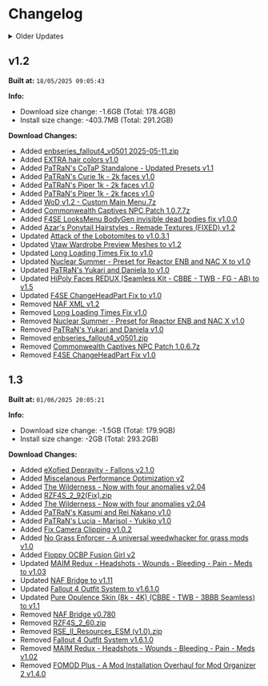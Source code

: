 # Changelog

<Details>
<summary>Older Updates</summary>
## V0.1
1. Initial release - 16th Sep 2022

## V0.1.1
1. Added ZeX ZBG so now you have LooksMenu sliders to create your own body shapes
2. Updated Kreatos World & patched it in
3. Fixed a couple of the face presets, will continue to fix these
4. New BodySlide files generated
5. Started to fix first person left arm issues with outfits. If you spot any invisible forearms with outfits, please let me know

## V0.1.2
1. Ivy has been removed, nobody wants drama
2. Updated Problems of Survivor to v1.4.4 - this should fix Bait
3. Added GAU-8 Minigun - Sound Replacer for minigun go brrrrrrrr

## V0.1.2.1
1. Added Ultrawide support (possibly, maybe) - my thanks to Swagmeister for this
2. Added TutorialsBeGone
3. Fixed a couple of load order issues
4. Fixed SSAO being set to on in the ini files
5. We should now have a working Bodygen setup
6. Included BethINI v3.6.1
7. Added a couple of new things originally intended for V0.1.3 update but I was too lazy to disable them :^)

## V0.1.2.2
1. Fixed Nuka Ride outfits
2. Fixed male outfits being built incorrectly in Bodyslide Studio
3. Replaced broken ESP explorer mod with *Perchik71 - In Game MOD Explorer*
4. Added Get Dirty update follower script
5. Added Get Dirty Texture Fix
6. Added Crafting Highlight Fix v1.8.8
7. Added Encounter Zone Recalculated 
8. Added Loot Detector v3800 
9. Added Loot Detector Expansion
10. Added Material Editor - handy for fixing broken mods :^)
11. Added Overqueen Armor
12. Added Katie's Wardrobe - Militia Outfit
13. Fixed a bunch of outfits regarding missing textures, incorrect material files and forearms seams

## V0.1.2.3
1. Fixed a bunch more outfits
2. Fixed a bunch of problems with Nuka Ride
3. Fixed a couple of load order mistakes
4. Removed Sexy Maid outfits and I couldn't port to Fusion Girl successfully - will be replaced
5. Added Idiot Savant to Idiot Slut v1.5
6. Added Perverted Perks - Idiot Slut Compatible v1.2
7. Added Vault Girl Mod v1.0.3
8. Added Skadi Female Half Super Mutant v1.4.9
9. Added French Maid outfit
10. Added TheKite's Handmaiden outfit

## V0.1.2.4
1. Moved all custom armour over to the Armorsmith workbench instead of the Chem Station
2. Added Crafting Mastery v3.5.1
3. Added Baka Framework v1.8.0
4. Added Baka ScrapHeap v1.3
5. Added Spell Perk Item Distributor v2.0
6. Added Faster Workshop v1.1
7. Added Tera Rogue
8. Added Absolutely Skimpy Attire
9. Added Ashara Under Armours
10. Added Kerrigan Bodysuit
11. Added LovFit Outfit Collection
12. Added Precursor Suit
13. Added MCM Booster
14. Updated AAF Family Planning Enhanced to Redux v4.025
15. Updated Nuka Ride to v5.0.4M
16. Removed Get Dirty and its related AAF mod
17. Fixed missing Ultrawide patches
18. Tweaked load order again
19. LODs updated

## V0.1.3
The last update should've been V0.1.3 really, considering it has the potential to bork as save. Whoops!

1. Fixed load order issues that caused problems in Nuka World

## V0.1.3.1
1. Fixed a critical issue with custom races
2. Added the rest of the FallUI HUD family
3. Added Thorn Jacket
4. Added The Naked Fatigues

## V0.1.3.2
1. Added OCDecorator
2. Added LiveDismemberment
3. Added Classic Melee Pack
4. Added American 120 SMG
5. Added OCDecorator
6. Added Diamond City Ambiance
7. Added Wasteland Ambiance
8. Added Jolly Item Sounds
9. Added LOST Audio Tweaks
10. Added Persistent Volume Sliders
11. Started work on a custom music merge
12. Tweaked merged music - there should be a larger variety of music

## V0.1.3.3
1. Added This is Trash - A Scrapping Alternative
2. Removed Scrap Everything
3. Attempted to fix currently included presets
4. Swapped female skin mod to Pride of Valhalla
5. Updated Nuka Ride to v5.0.5

## V0.1.3.4
1. Added Mosin Nagant Rifle
2. Added Hunting Shotgun
3. Added Remote Explosives
4. Added Caravan Shotgun
5. Added SVT-40
6. Added Workshop Plus
7. Added FIS - FallUI Item Sorter
8. Added FallUI- Icon Library
9. Added more stuff for profile #3
10. Updated UAAFP

## V0.1.4
New save needed!
1. Removed AWKCR and its patches as its no longer needed
2. Removed Boston Devious Helper
3. Removed Crafting Mastery
4. Patched AWKCR out of a bunch of mods that *didn't actually need it*
5. Added Canary Save File Monitor
6. Added Vault 81 - GOAT Sequence Patch
7. Added Slocum Joe Corporate HQ Reception Ceiling Fixed
8. Added Fens Parkview Apartment Wall Fixed
9. Added Far Harbor - Cliffs Edge Hotel Wall Rest Ring Lower Fixed
10. Added MTM - Nuka Town East Archway Fix
11. Added MTM - Garden Terrace Ceiling Fixed By Monorail
12. Added Flickering Roof Mesh Fix
13. Added Alex's Male First Person Camera Height Fix
14. Added Smooth First Person Sprint - Less Jerkiness and Stutter
15. Added Valentine Jaw Sync
16. Added Cryolator Cryo-Cell Fix
17. Added Glowing Glass Fix
18. Added River Fix
19. Added Nuka World Novatron Assaultron Torso Fix
20. Added Vault-Tec Lights Mesh Fix
21. Added Conduit Connection Fix
22. Added Deirdre Bugfix
23. Added Power Armor Ownership Fix (no more stealing)
24. Added NPC Drinking Fix
25. Added Legendary Radroach Fix
26. Added Underwater Glass Fix
27. Added NukaCola and Beverages Fix
28. Added NukaCola and Beverages Fix - Chemist Fix
29. Added Atom Cats Drag Race Start Fix
30. Added Car Physics Death Bug Fix
31. Updated ZaZOut
32. Ported Katies Wardrobe - Militia Duster to FG properly
33. Moved outfits to more consistent workbench separators
34. Regenned FIS sorter patches
35. Tweaked MCM settings.

## V0.1.4.1
1. Added Improved Map with Visible Roads
2. Added Keep Radiants in the Commonwealth
3. Added Who's The General - Minutemen Quest Cleanup
4. Added Boston Airport Backdoor Buttons
5. Added Hangman's Alley Interior Apartments
6. Added Believable Drumlin Diner
7. Added Immersive Covenant Compound
8. Added NPCs Travel + NPCs Travel Fixes
9. Added NPCs Travel MCM
10. Added FO4 Photo Mode
11. Added Ownership Fixes
12. Added The Master Plan
13. Added Box Houses
14. Added Stairs Ladders Ramps
15. Added Quieter Settlements
16. Added Thematic and Practical
17. Added Thematic and Practical - DLC
18. Added Snappy House Kit
19. Added Snappy DLC Kits
20. Added Hands Off
21. Added Solar Panels
22. Added Settlement Tidy Bot
23. Added Provisioner and Supply Line Management System
24. Added Better Spotlights
25. Added Wetness Shader Fix
26. Added Fallout 4 Hot Coffee
27. Added Ghastly - Ghoul Eyes Retexture
28. Added Weapons Integration Project
29. Added more profile #3 stuff
30. Added another outfit
31. Vault-Tec Armor returns
32. Added Barefoot Footstep Extended
33. Added Barefoot Footstep Extended - Original Sound Package
34. Added Simply Better Laser Sound FX - Powerful
35. Added See Through Scopes - MCM Settings Menu
36. Fixed the Handmaiden Overcoat being a little spikey
37. Fixed flickering on profiles #1 and #2 - my bad!
38. Regenned FIS sorter patches
39. ESL'd a bunch more plugins

## V0.1.4.2
1. Fixed load order issues causing issues with weapon workbenches

## V0.1.4.3
1. Removed TheKite's Handmaiden 
   1. This is because the FusionGirl ports out there are either for an old version of FG or are incomplete. I was unable to properly port myself.
2. Replaced Boston FPS Fix with Previsibines Repair Pack (PRP)
3. Updated Vault-Tec Armor REDUX to v.3
4. Tweaked both male and female bodygen some
5. Added Pip-Boy Flashlight
6. Added Wheel Menu
7. Added Wheel Menu - FallUIified
8. Removed some unnecessary mods/overwritten misc files, mostly profile #3 stuff

## V0.1.4.4
1. Hotfix for incorrect MCM settings
2. Added AAF Spectator Whistle Sound Replacer
3. Added Gloomy Glass
4. Added Fixed Alpha Maps
5. Moar profile #3 stuff
6. Updated Nuka Ride to v5.0.6

## V0.1.4.5
1. Added Courser X-92 Power Suit
2. Added Marine Armor Expanded
3. Added Eli's Armour Compendium
4. Added GITS Motoko Kusanagi outfit
5. Added Zipsuit
6. Added Spearhead Catsuit
7. Added Obi's Goth Girl Pack
8. Updated Nuka Ride to v5.0.7
9. Regenned FIS sorter patches

## V0.1.4.6
1. Fixed a couple of outfit recipe issues
2. Left a surprise in a crate near Vault 111 >_>
3. Changed Ivy texture
4. Added Black Widow Suit
5. Added No More Local Leader for Crafting Benches
6. Updated Commonwealth Captives

## V0.1.4.7
1. Fixed an issue in Hangman's Alley - it's now a viable home base again!
2. Fixed a bunch of armour clipping on ported outfits
3. Fixed a couple areas with broken precombine/previs stuff
4. Fixed some borked patches with errors in
5. Fixed ECO workbench patcher from borking a NSFW mod
6. Fixed a bunch of other little bits and pieces in FO4Edit
7. Removed Mokoto Kusanagi outfits as the Fusion Girl port was not good
8. Added Pampas Set
9. Added Sarah's Rage Armor
10. Added Children of Atom - Fanatics Outfits
11. Added Fortaleza Armor
12. Added TheKite's Scoopdigger
13. Added Dicky's Pinup Outfit
14. Added Vtaw Cammy
15. Added The Plasma Project
16. Added Better Companions
17. Added CROSS Break Action Laser
18. Added The Laserblade
19. Added Winchester P94
20. Added Laser Bolt FX
21. Added Gatling Rifle - Audio Overhaul
22. Added Laser Rifle Audio Overhaul
23. Added Laser Garand
24. Added AMAC-1500
25. Added DKS-501 Sniper Rifle - Standalone
26. Added Woody's Wasteland Stuff
27. Added Better Goodneighbor
28. Added Better Goodneighbor - Previsibines (PRP Compatible) patch
29. Added Raiders New Looks
30. Added Fix Automatron Headlight and ShockClaw effects
31. Added Immersive Vendors
32. Added Shell Rain
33. Added Visual Reload
34. Added a bunch of Visual Reload patches
35. Added Corpse Collision
36. Added Laser Weapons 1st Person Reposition
37. Added Bullet Count Reload System

## V0.1.4.8
This stuff was originally going to be part of the next big update but some glaring load order issues forced an earlier update.

1. Added EoW - Pre-War Books Retexture
2. Added HiPoly Faces Redux
3. Regenerated Precombine/Previs stuff for a few locations
4. Fixed some critical load order issues

## V0.1.5
1. Added Vault Girl Statues
2. Added Obi's BunnyGirl
3. Added Kirs Freckles
4. Added Eye Normal Map Fix
5. Added a bunch of face presets
6. Added Luxor's Greenery 2k
7. Added Luxor's Puddle Remover
8. Added Luxor's Beautiful Hubflower
9. Added Reak Water HD for ENB
10. Added Fusion City Rising
11. Added Hookers of the Commonwealth
12. Added Outcasts and Remnants
13. Added Project Valkyrie
14. Added Depravity - A Harmless Bit of Fun
15. Added Optimization and Tweaks for Thuggysmurf's Quest Mods
16. Added The Waste Landfill
17. Added Private Area Markers
18. Added Dynamic Store Mats
19. Added Dynamic Guard Mats
20. Added VRR Sort Containers
21. Added Settlement Menu Manager
22. Added Lots More Facial Hairs
23. Added Lots More Male Hairstyles
24. Added Immersive Wastelanders
25. Added Sharper Synths
26. Added Ataralyxius' Companion Face Morph Collection For Fallout 4
27. Added X6-88 Synthetic Facelift V2
29. Added GK Female NPC Replacer
30. Added Wasteland Heroines Replacer and Presets AIO
31. Added Fallout Ladies - Irma
32. Added Fallout Ladies - Curie
33. Added Fallout Ladies - Doctor Amari
34. Added Fallout Ladies - Magnolia
35. Added ANiceOakTree's Diverse Children
36. Added Obi's SciFi Bodysuit
37. Added Obi's Vampirella
38. Added Obi's Random Outfit
39. Added Obi's Catwoman (with a few personal fixes)
40. Added Barber and Surgery Camera Fix
41. Added DD Armorbench Unlocker
42. Added Commonwealth Cleanup
43. Added Custom NPCs by Swagmeister (thank you Swag)
44. Added Luxor's Green Mutfruits HD
45. Added NXGEN - Nice Bush
46. Added Non-Lethal Armory
47. Added custom patch for Non-Lethal Armory too :^)
48. Added Heather Casadin V2
49. Added Heather Casadin Fusion Girl Patch
50. Added Heather Casadin MSWL Patch
51. Added Europa companion 
52. Added Vermillion Frost
53. Added Mistress Passion and Exotic Coursers
54. Added Buttons companion
55. Added Rename Anything
56. Added Robot Armor Retexture 4K (Black)
57. Added Maya Custom Race Character Preset
58. Added WoD specific patches for Maya race also
59. Added Mass Fusion Wonder Power
60. Added Murdering Chainsaw
61. Removed Beantown Interior Project
62. Removed Beantown Interior Project - True Interiors Project
63. Removed Hangman's Alley Interior Apartments
64. Removed This Is Trash
65. Removed Far Harbor - Cliffs Edge Hotel Wall Rest Ring Lower Fixed
66. Removed Underwater Glass Fix
67. Removed Unique Piper
68. Removed Immersive Candles
69. Updated Ultimate AAF Patch
70. Updated Vault-Tec Armor REDUX to v.4
71. Updated Sex Attributes
72. Updated AAF Autonomy Enhanced to v2.75
73. Updated Wasteland Dairy Framework to v3.025a
74. Updated Random Overlay Framework to v2.15b
75. Updated Brave's Animations to v1.3
76. Updated Ultimate AAF Patch to v2.6.62-1
77. Updated Sex Harassment to v1.17
78. Updated ECO to v3.5.0
79. Updated Start Me Up Redux to v6.9
80. Updated F4z Ro D-oh to v1.1
81. Updated Leveled Item Framework to v1.3.1
82. Updated Workshop Framework to v2.3.1
83. Updated This Settlement Does Not Need Your Help to v3.2
84. Updated Workshop Plus to v1.0.12
85. Updated LOST Audio Tweaks to v3.2
86. Updated Better Goodneighbor - Precombined Visibility Patches to vPRP65-1.0
87. Updated Raiders New Looks to v1.1
88. Updated FallUI - HUD to v1.7
89. Updated FallUI - Inventory to v2.2.1
90. Updated Weapons Overhaul Redux to v2.47
91. Updated Legendary Mutation Messages Fix - Cut Content Restored to v1.1
92. Updated Ketaros World to v2.61
93. Updated M8r98a4f2's Complex Item Sorter to v1.11.4
93. Updated ENB binaries to v0.478
94. Updated REACTOR ENB to v1.3.7
95. Fixed True 3D Sound for Headphones installation
96. Fixed some more previsibines
97. Regenned M8r Complex Sorter patches

## V0.1.5.1
1. Swapped Fallout 4 HD Overhaul from the 4k version to the 2k version
2. Added Vivid Fallout AIO 
3. Added Perfect Landscape by Pfuscher
4. Added Sunlight Alignment Tweak - Better Dawn and Dusk
5. Added Terrain Undersides - 2 Million Sunblock
6. Added ENB Lights HDR Patch
7. Added Ultra Interior Lighting
8. Added ELFX and UIL Merged Patch
9. Added back Immersive Candles
10. Added NAC X MCM
11. Added Expressive Expressions - For Females
12. Added some community made presets
13. Added Boston Devious Helper
14. Added Boston Devious Helper - No AWKCR patch
15. Added More Ways of Washing
16. Added Better Companions MCM
17. Added Weapon Debris Crash Fix
18. Added Sprint Stuttering Fix (this replaces the older Sprint Stutter Fix mod)
19. Added Roads Redone 2k
20. Removed New Landscape Grass
21. Fixed load order for lighting mods to ENB requirements (whoopsie)
22. Fixed Vault-Tec 111 Swimsuits
23. Fixed a couple of issues with outfits
24. Tweaked base INI settings for performance gains
25. Tweaked the grass merge some more
26. Updated Nuka Ride to v5.1.5
27. Updated Nuka Ride xVASynth to v5.1

## V0.1.5.2
1. Tweaked load order of a couple things
2. Updated Nuka Ride to v5.1.6
3. Fixed a few bugs, mostly with outfits

## V0.1.6
1. Added Quick Change Armor Menu
2. Added Screen Archer Menu + UW patches
3. Added Looks Mirror
4. Added Much Better 3rd Person Animations Tactics - Male AIO
5. Added Squid Game Monokini + custom FG port
6. Added Azur Lane Atago - Stunning Speedster Outfit + custom FG port
7. Added some FallUI HUD presets
8. Added Remember Lockpick Angle
9. Added HD Lockpick Interface - 2k
10. Added Shadow Boost FO4 as an optional mod
11. Added Rusty Face Fix Redux 2022
12. Added Diary of a Madman
13. Added Workshop Framework Settlement Collection
14. Added MCM Categorizer - Sorter Folder Categories
15. Added Obi's Cowboy Hat
16. Added ECO's Armor Override stuff for moar op armors
17. Updated AAF SEU to v1.15
18. Updated Nuka Ride to v5.1.7
19. Fixed some issues I introduced to Nuka Ride - oopsy
20. Removed Just Business
21. Removed Real Handcuffs JB Patch
22. Removed American 180
23. Downscaled some face tattoo textures to 1k to prevent rust face issues

## V0.1.7
1. Added Navel Piercings Collection S1
2. Added Navel Piercings Collection S1 - FusionGirl Bodyslide Files
3. Added Accuracy International AX50 Anti-Materiel Rifle
4. Added Agency Arms Benelli M2 - Shotgun
5. Added Ak5C - A Nordic Relic
6. Added AKM Complex
7. Added AnotherOne PP-91 Kedr
8. Added AnotherOne TEC-9
9. Added Beretta M9-FS Pistol (92FS)
10. Added Beretta PX4 Storm
11. Added Bullpup Bozar
12. Added Combined Arms - Modern Weapon Pack
13. Added Combined Arms - Expansion Pack
14. Added Escape from Boston - Springfield Armory M14
15. Added FN-FAL
16. Added FN P90
17. Added FN SCAR-H - Battle rifle
18. Added Fostech Origin 12
19. Added GIAT FAMAS
20. Added Glock 19X - Pistol
21. Added Heckler and Koch - Mark 23 SOCOM
22. Added Heckler und Koch - G36 Complex
23. Added Heckler und Koch - MP5 Complex
24. Added Heckler und Koch - MP7
25. Added Heckler und Koch - UMP
26. Added HK USP - Pistol
27. Added HS Produkt VHS-2 Rifle
28. Added Skibadaa Weapon Pack REDUX
29. Added IMI Uzi - Smg
30. Added Izhmash SV-98 Sniper Rifle
31. Added Kriss Vector
38. Added LMT M203 - Grenade Launcher
39. Added McMillan CS5 - A Standalone Sniper Rifle
40. Added MW2022 - Expansive M4 2.0
41. Added MK18 CQBR
42. Added Mossberg 500 Pump-Action Shotgun
43. Added MP-412 - A Standalone Revolver
44. Added MTs-255 Revolver Shotgun
45. Added MWM4 - M4A1
46. Added PL-14 'Lebedev'
47. Added Projectile Rocket Launcher
48. Added QBZ-191 QBZ-192 QBU-191
49. Added RPG-7V2
50. Added RU556 - Assault rifle
51. Added Steyr AUG A3 - Modular Assault Rifle
52. Added Modern Weapon Replacers - All-In-One Pack
53. Added a couple of custom Less Lethal weapons
54. Added Fleshsmith
55. Removed Weapons Overhaul Redux
56. Removed a bunch of patchwork associated with Weapons Overhaul Redux
57. Removed Vivid Waters
58. Tweaked the Start Me Up loot lists to change up the starting gear - thank you Gallahorn :)
59. Edited a bunch of Papyrus scripts so now there should be 0 pop-up windows when making a new character! Any pop-up windows will now wait until you've entered the Commonwealth

On the last note:- if you have a location that you feel should be safe to sleep in but its not and you get interrupted, please let me know as I have made a custom edit to the mod responsible to allow for more generic location exclusions.

## V0.1.7.1
1. Updated UAP

## V0.1.7.2
1. Updated BodyTalk3 to the December 2022 release
2. Updated Human Resources to v11b
3. Updated MCM Settings Manager to v1.2
4. Updated Start Me Up Redux to v6.14
5. Updated Leveled Item Framework to v2.0
6. Updated Knockout Framework to v1.4.0
7. Updated PRP to v0.65.3
8. Updated Workshop Framework to v2.3.3
9. Updated Provisioner and Supply Line Management System to v2.5
10. Updated Inner City Ambience - An Urban Soundscape to v1.4
11. Updated Diamond City Ambience to v1.1
12. Updated LOST Audio Tweaks + patches to v4.1
13. Updated Better Companions to v1.35
14. Updated Better Companions - MCM Settings Menu to v1.35
15. Updated South of the Sea - Atoms Storm to v1.5
16. Updated NAC X - MCM Settings Menu with Hotkeys to v1.0.0-r2
17. Updated some of the NSFW funny mods :^)
18. Updated Wetness Shader Fix to v3.6.2
19. Updated Expressive Expressions - For Females to v1.1
20. Updated Vault-Tec Armor REDUX to v.5
21. Updated A Bit Prettier Raider Faces to v1.2
22. Updated Fallout Ladies - Curie to v3.0
23. Updated Fallout Ladies - Piper to v1.6
24. Updated More Feral Ghouls to v3.5
25. Updated FallUI - HUD to v1.7.1
26. Updated FallUI - Confirm Boxes to v2.2.3
27. Updated FallUI - Sleep and Wait to v1.4
28. Updated FallUI - Workbench to v1.4.1-r2
29. Updated 4estGimp - M8r98a4f2's Complex Item Sorter Enhancements to v2.7
30. Updated See Through Scopes to v2.5.3
31. Updated Thermal Vision Framework to v1.4
32. Added some FallUI HUD presets

## V0.1.7.2 to V0.1.7.8 
1. Various mod updates to keep the list installable

## V0.2
1. Removed MCG as most of its functionality is redundant and it was just adding script load
2. Removed Assimilation because of its general bugginess and likelihood to crap out your saves
3. Removed AAF MSWL
4. Tweaked INIs to hopefully increase performance and reduce crashes across the board (no promises, this is still FO4 after all)
5. Tweaked water visuals
6. Tweaked some mod settings to make some of the mods a little less intrusive
7. Tweaked some recipes to make them a little more obvious as to what they are for
8. Added a couple of custom ammo conversion recipes where multiple types of the same ammo appear from different mods
9. Fixed an issue with the music merge which prevented custom music from being played
10. Fixed the body morph reset bug
11. Fixed a bunch of outfits not being sorted into the correct crafting category
12. Added FO4 Particle Patch
13. Added Basic Skin Overrides
14. Added Weapons Level List Patches
15. Added Mutie Melee
16. Added Vtaw Wardrobe 6
17. Added Vtaw Wardrobe for Gunners
18. Added A Bit Prettier Gunners Faces
19. Added Private Military Company
20. Added Private Military Company BT3 + FG Bodyslides
21. Added NanoSuit v6
22. Added NanoSuit v6 BT3 + FG Bodyslides
23. Added Obi's Kinky Outfit Collection
24. Added Obi's Kinky Outfit Collection - FG Bodyslides
25. Added Factory Add On - Miners Refineries and Assemblers
26. Added Manufacturing Extended
27. Added Manufacturing Extended Expanded
28. Added Soylent Green - Add-on for Manufacturing Extended
29. Added some LooksMenu presets
30. Added Thaylars AIO Clothing & Armor
31. Added Real Time Cover Penetration Framework
32. Added Bullet Ricochet and Penetration
33. Added a bunch of mods that retexture small and misc items
34. Added Vault-Tec Mask
35. Added Transparent Latex Suit
36. Added Freedom Suit
37. Added Jinga's Bodysuit
38. Added Smoking Puppy's OCBPC Preset
39. Added Buildable Recon Bunker Theta
40. Added Colored Workshop Lights
41. Added Buildable Burning Campfires and Fireplaces
42. Added Nox Outfit
43. Added Mongrel Outfit
44. Added Extra Icons for FIS
45. Added Ketaros Framework
46. Added Ketaros Addon - Pin-Up Card Series
47. Added Ketaros Addon - Western Card Series
48. Added Ketaros Addon - Terror Card Series
49. Added Ketaros Addon - Board Games Collection Series
50. Added More Spawns (Scripted Version)
51. Added Tactical Combat Swimwear
52. Added HN66's SIRIUS 12 Assault Suit
53. Added Banshee Recon Armor
54. Added Just Some Rugs
55. Added Kharneth Slave Clothes
56. Added HN66s EasyGirl Outfits
    1.  Yes, I know these were technically already in, but only the meshes and textures that Nuka Ride needs were - the other stuff was not and now is :^)
57. Added Commonwealth Captive Outfit Injector
58. Updated FusionGirl to v0223
59. Updated ZeX ZBG to v0223
60. Updated LooksMenu to v1.6.20
    1.  This means you can toggle clothes on and off in LooksMenu now as well as actually use skin overrides. There was rumour that this version of LooksMenu broke some of the NSFW mods, especially for male characters/NPCs, but in all my testing, everything works 100% as intended.

The issue with the M249 Para is unfixable as the animations for it are made with a custom skeleton that is not compatible with the ZeX skeleton. See the Combined Arms mod page for more info.

## V0.2.0.1
1. Fixed non-working BodyGen
2. Fixed CTD caused by the M4 in a Weapons Workbench
3. Fixed issue with incorrect conditions on the StartMeUp menus
4. Fixed an issue that prevented the MoreSpawns configuration item from being given to you

## V0.3
1. Removed Fallout 4 HD Overhaul 2k
2. Removed D.E.C.A.Y
3. Removed More Ghouls
4. Removed MoreSpawns
5. Removed A Forest
6. Removed Grasslands
7. Added FlaconOil's Complete Retexture Project
8. Added Another Pine Forest - Trees Only
9. Added I've Got Wood - A Sanctuary Texture Overhaul
10. Added Langleys HD Texture Workshop
11. Added Rust Cars
12. Added Better Quarry Sites
13. Added Ultimate Window Overhaul Redone
14. Added Evil Institute HD 2k
15. Added The Natural Bundle
    1.  3 sets specifically - Cave Set, Masonry Set, Submarine Set
16. Added a bunch of misc small texture mods
17. Added True Grass
18. Added True Grass - Floating Grass Fixed
19. Added Grass Reworked - True Grass
20. Added Immersive Pick-Up Sounds
21. Added Azur Lane St. Louis
22. Added R2K's Gameplay Mods - 0004. Helmet Toggle
23. Added Beast Master - Creature Companion Overhaul
24. Added some more pose mods because we all like a screen archery :^)
25. Added Basement Living
26. Added Basement Living - Immersion Adjustment
27. Added Fenway Flat
28. Added Armor Rack Female Mannequin Fix
29. Added VTAW Utility Pack
30. Added Clothes Pack 4 by DonEb14n
31. New Main Menu :)
32. Added A trifle from Hiro - Refrigerators 2k
33. Added SOTS Atom's Storm - Immersive Animation Framework Patch
34. Added Wasteland Rags
35. Added High Resolution Texture Pack - 2k
36. Added Better Computer Terminals
37. Added Shack Floors Redone
38. Added NPC Footstep Overhaul
39. Added AAF Creature Resources
40. Added Voice Fix for FF Animations
41. Added Rain Maker Animations
42. Added Patch for Animations
43. Added Top Floor Loft
44. Added my own custom addon for Top Floor Loft
45. Added Swag's Taffy Tales Posters & Billboards - 4k
46. Updated SaveCabbage Animation Pack to v1.2.9
47. Updated Mutated Lust to v1.4
48. Updated Atomic Lust to v2.7
49. Updated Real Handcuffs to v0.4.16
50. Updated Alex Stripper Pole to v3.2 B
51. Updated DD Bench Unlock to v1.0.7
52. Updated AAF Patch for Maya
53. Updated Nuka Ride to v6.0.5
54. Updated Devious Devices Fusion Girl Bodyslides
55. Updated Start Me Up Redux to v7.0
56. Updated Rusty Face Fix to v2.0
57. Updated Fallout 4 High Heels System to v1.8.2
58. Updated Leveled Item Framework to v2.1.2
59. Updated Workshop Framework to v2.3.5
60. Updated Provisioner and Supply Line Management System to v2.6
61. Updated Diamond City Ambience to v1.12
62. Updated Who's The General - Minutemen Quest Cleanup to v1.05
63. Updated New Vault Girl Bobbleheads NSFW to v1.0
64. Updated New Vault-Girl Statues to v0.4
65. Updated Vault-Tec Armor Redux to v.6
66. Updated GITS Two-Tone Retexture to v2.0
67. Updated Obi's Kinky Outfit Collection to v1.1
68. Updated Vault-Tec Mask to v1.01
69. Updated Transparent Latex Suit to v1.1
71. Updated Loot Detector Expansion to v1.1
72. Updated 4estGimp - M8r's Complex Item Sorter Enhancements II to v2.7.2
73. Updated Weapon Level List Patches to v2.14
74. Updated Screen Archer Menu to v1.1.2
75. Removed the Local Leader perk requirement from the Private Area Markers
76. Removed MAID Bot
77. Removed Fleshsmith
78. Fixed a ton of performance related issues
79. Fixed Heather Casdins' gun not working
80. Fixed some load order issues
81. Fixed some BodyGen issues
82. Regenerated LODs

## V0.3.0.1
1. Added Maya Race Parallax Fix to solve the slight skin texture issue
2. Fixed the missing bodyslides for:
   1. TC Sportswear
   2. TheKite's DC ScoopDigger
   3. Tough Girl Attire
   4. GITS Motoko Kusanagi
   5. Courser X-92 Power Suit
3. Removed Kawaii Waifu outfit as I was not able to port to FusionGirl properly
4. Fixed a couple of errors in the outfit sorting
5. Fixed errors with the Hunting Shotgun
6. Updated Swagmeister's Taffy Tales - NSFW Posters- Billboards 4K to v1.1
7. Updated Nuka Ride to v6.1.0
8. Update Nuka Ride Fusion Girl Bodyslides to v1.02

## V0.3.0.2
1. Updated Nuka Ride xVASynth Voiceover to v6.1
2. Added a couple of WoD Community LooksMenu presets

## V0.3.0.3
1. Fixed the random body colour glitch - turns out it was caused by ENB's Complex Parallax ¯\_(ツ)_/¯
2. Removed the Maya Parallax Fix as it's now no longer needed
3. Removed the boring as vault start
4. Added Fog Filter for NAC X
5. Added Ambient Tunnels of Boston
6. Added Serene Skin
7. Added Cridow Skin
8. Added a new Skin Textures separator where you can choose what skin texture mod to use
9. Updated Nuka Ride to v6.1.1
10. Updated Nuka Ride FusionGirl Bodyslide Files to v1.03
11. Updated REACTOR ENB

## V0.3.1
1. Fixed an issue with Serene skin overwriting the dirty skin textures that a lot of human enemies use
2. Fixed an issue with a couple weapon object mods showing up in every modification menu
3. Fixed the Nox outfit not being built for female characters
   1. You'll need to rebuild this with the BT3 bodyslides if you play a male character
4. Fixed a previsibine conflict between PRP and Nuka Ride
5. Fixed missing physics config for Maya
6. Added 4estgimp - Weapon Death Drop Fix
7. Added TheKite's Vault-Tec Slave Suit
8. Added some more WoD Community character presets
9. Added some sound replacers for the AX50
10. Tweaked the AX-50 rifle so now it shouldn't appear as a featured item, falsely triggering Loot Detector's legendary tracker
11. Tweaked the ENB eye adaption settings - thanks Swag :)
12. Removed Rogue Sexbot
13. Removed Thermal Vision Framework
14. Removed Vanilla Fudge
15. Regenerated Complex Sorter patches
16. Swapped back to Nuka Ride 6 Bodyslide for Fusion Girl by N.Gamma v1.02 as v1.03 is not available any longer

### V0.3.1.1
1. Fixed a CTD caused by miniguns
2. Fixed an issue with The Deliverer weapon
3. Actually fixed Heather Casdin Fusion Girl port this time :^)
4. Added Roleplay Enhanced Dialogue
5. Added Vault-Tec Suit
   1. *...which has had a good amount of customisation applied to it to allow it to coexist with Vault-Tec Armor Redux*
6. Added Liga of my Companions
7. Added Liga of my Companions - MCM Settings Menu
8. Added HN66's TRS Outfits - FusionGirl Bodyslide Conversion
9. Added RobCo Patcher
10. Added Stoner Rifle-25 - Knights Armaments - Glock 17 MOS-Glock 18
11. Added Stoner Rifle-25 - Knights Armaments - Glock 17 MOS-Glock 18 Level List Patches
12. Added SUP F4SE
13. Added Universal Disassembler
14. Added AAF NativeSync
15. Added Swagmeisters Taffy Tales - Mary Preset
16. Updated Rusty Face Fix
17. Updated Sexual Harassment v1.18.0.
18. Updated Heather Casdin to v2.4
19. Updated Optimization and Tweaks for Thuggysmurf's Quest Mods (Fusion City - Outcasts and Remnants - Depravity) to v2.1.6
20. Updated Unofficial Fallout 4 Patch to v2.1.5
21. Updated Start Me Up Redux to v7.1.1
22. Updated ENB Helper for Fallout 4 to v1.0.2
23. Updated Rusty Face Fix Redux to v1.1
24. Updated Leveled Item Framework to v2.1.3
25. Updated Ownership Fixes to v1.3.2
26. Updated AAF SEU Voiced Extension to v0.61
27. Updated LOST Audio Tweaks to v4.1.2
28. Updated LOST Audio Tweaks Patches to v1.08
29. Updated South of the Sea - Atoms Storm to v1.8
30. Updated Ultimate Window Overhaul Redone to v4.1
31. Updated Extra Icons for FIS to v1.2
32. Updated Starfield Vibes - FallUI HUD Preset to v1.9
33. Updated Select Rapid Machinegun to v1.1
34. Updated Weapon Level List Patches to v2.15
35. Updated Ketaros Framework - ESL and Fixed to v2.1.4
36. Updated Problems of Survivor to v1.5.2
37. ESL'd a bunch of plugins
38. Generated Previsibine information for the entirety of WoD
    1.  *So many thanks to Kaeltis for spending the time figuring out how to and then generating all of this stuff <3*

## v0.3.1.2
1. Updated AAF Sex Em Up to v1.16
2. Updated Sex Harassment to v1.18.1
3. Updated VTAW Gunners to v3.0
4. Updated Commonwealth Captives to v1.00
5. Added VTAW Wardrobe 4
6. Added Added VTAW Wardrobe 4 - Fusion Girl Bodyslides
7. Added Added VTAW Wardrobe 7
8. Added Added VTAW Wardrobe 7 - Fusion Girl Bodyslides
9. Added VTAW Raiders
10. Added VTAW Settlers
11. Removed Whipped and Branded for now, until the LoversLab page returns to reality 

## v0.3.1.3
1. Removed Nuka Ride xVASynth Voiceover
2. Added Nuka Ride 6.1 Voices by Axary (xVASynth ) and Kalistara (11labs)
3. Added Critical Hits Outside of VATS
4. Added VAFS Redux
5. Fixed an issue with the VTAW Utility Pack that meant raiders were walking around half naked :^)

## v0.3.1.4
1. Fixed an issue with one of the Wastelander outfits
2. Fixed a lot of *under-the-hood* issues with various mods
3. Fixed an issue with the Nuka World ESM file
4. Added Game Configuration Menu
5. Added Nordic Europa Research Facility
6. Added Very Zen Trash Piles
7. Added Very Zen Decals
8. Added some more interesting loading screens
9. Packed some texture mods into archives
10. Removed the Custom Previsibine stuff for now as it was causing poor performance and CTDs for some people. A proper investigation is needed to understand why but for now, a couple of smaller and more basic patches have been generated.

## v0.3.1.5
1. Fixed the generally broken previs by removing the ELFX Previs Patch and adjusting load order of a couple of ESPs

## v0.4
1. Fixed a few previs conflicts in Sanctuary and Bunker Hill
2. Solved the Power Armor CTD issue
3. Updated a couple of texture mods

## v0.5
1. Removed Nuka Ride
   1. My intention for Nuka Ride was always to keep it in until I had played it through. I've since done this and now I've removed it to make way for other mods (*including a playthrough of Nuka World that I haven't ever done*)
2. Added a new MCM setup from Swagmeister
3. Added a new custom main menu
4. Added xrayys better ivy
5. Added Additional Colours for Vtaw WD8
6. Added Gender Ratios
7. Added Vault-Tec Swimsuit
8. Added NAC X Rain Splash Killer
9. Added The Fens Sheriff Department - Bleachers 2
10. Added Institute Technology Overhaul - Weapons
11. Added ITO No Munitions Patch
12. Added Rad-Ban Eyewear
13. Added Ketaros Treasures
14. Added Ketaros Treasures - Board Games Shelf
15. Added Ketaros Treasures - Postcard Rack
16. Added Lootable Ketaros Treasures
17. Added Ketaros Treasures Complex Sorter Rules
18. Added Player Curses During Lockpicking and Hacking
19. Added Smokeable Cigars - Cigarettes - Joints - With HardCore Auto Save
20. Added Smokeable Cigars - MCM Settings Menu
21. Tweaked Modern Weapons Replacer to allow Laser and Institute energy weapons to appear in the world again
22. Tweaked ENB water settings
23. Tweaked BodyGen some more
24. Updated ENB binaries
25. Updated Swagmeister's Taffy Tales - Gerda Preset
26. Updated Start Me Up Redux to v7.3
27. Updated Fallout 4 High Heels System to v1.8.3
28. Updated Leveled Item Framework (LIF) to v2.1.4
29. Updated RobCo Patcher to v3.2.1
30. Updated AAF Sex Em Up Voiced Extension to v0.72
31. Updated LAT Patches to vLATP1.09
32. Updated Heather Casdin to v2.5
33. Updated Better Companions - All In One to v1.36
34. Updated Ultimate Window Overhaul Redone to v4.1.2
35. Updated Vault-Tec Armor Redux to v.7.5
36. Updated Vault-Tec Mask to v1.12
37. Updated Extra Icons for FIS to v1.3
38. Updated Weapons Level List Patches to v2.16
39. Updated Ketaros Framework - ESL and Fixed to v2.2.1
40. Updated Screen Archer Menu to v1.4.1
41. Updated RED - Roleplayer's Expanded Dialogue to v2.7
42. Updated Serene Skin to v1.5
43. Updated SavageCabbage Animation Pack to v1.30
44. Updated Captive Tattoos to v3.3
45. Updated Patch for animations to v10.0

## v0.5.0.1
1. Updated AAF Violate to v1.6 Beta 5
2. Added AnotherOne Brutal Death

## v0.6
1. Added Commonwealth Captives - More Female NPCs
2. Added Smith and Wesson M-P 2.0
3. Added some more tattoo overlays
4. Added Texture Scan
5. Added A Bit Prettier Brotherhood of Steel Faces
6. Added No BloodWorm MoleRats Scorpions Teleport-BugFix
7. Added custom 8k world map textures - many thanks to Kaeltis for this 
8. Added CCCleaner
9. Added Fallout Priority
10. Added Camera Tweaks
11. Added a bunch of FusionGirl Bodyslide presets
12. Added PRP Branch v69 in place of v65
13. Added matching Branch v69 update of Commonwealth Cleanup and Restoration
14. Added updated some other previs patches for PRP branch v69
15. Added Swags V for Valkyrie preset
16. Tweaked the Modern Weapon Replacers choices
17. Tweaked the Pip-Boy Flashlight texture
18. Made Oni Face Parts disabled by default as it was interfering with presets. Enable if you need it.
19. Removed Shell Rain
20. Removed Visual Reload
21. Removed NPCs Travel
22. Removed the Ketaros Treasures mods
23. Removed Improved Map with Visible Roads
24. Removed Custom Camera
25. Fixed a few under the hood issues
26. Fixed the Power Armor CTD issue - major thanks go to Kaeltis and Swagmeister for their help with figuring this out
27. Fixed the SAM 21x9 UW patch not being up to date
28. Updated AAF Spectators to v1.4
29. Default ENB is now Quantum Horizons *but* you can choose Reactor from within MO2 if you prefer it

## v0.6.0.1
1. Fixed the missing ENB options
2. Fixed the camera settings
   1. You'll need to reapply the MCM settings for this
3. Tweaked the night brightness of the Quantum Horizons ENB
4. Added Swagmeisters V for Valkyrie Bodyslide preset

## v0.6.1
1. Packaged the following mods into BA2 archives to try help the stuttering in game
   1. Vtaw Wardrobe 6 Materials
   2. Vtaw Wardrobe 7 Materials
   3. Vtaw Wardrobe 8 Materials
   4. Vtaw Utility Pack
   5. Splashzones NSFW Texture Mashup AIO
   6. Danks Mags
   7. Nuka Cola Girl Bottles
   8. Nuka Cola Girl Bottle for Nuka-World 
2. Unpacked the following mods because WoD is hanging dangerously close to the BA2 limit
   1. AAF Themes for both profiles
   2. Basement Living
   3. Dynamic Guard Mats
   4. Dynamic Store Mats
   5. Fenway Flat
   6. Hands Off
   7. Legendary Radroach Fix
   8. PenPos
   9. Persistent Volume Sliders
   10. Canary Save File Monitor
   11. Atom Cats Drag Race Start Fix
   12. Jinga C Bodysuit
   13. Settlement Tidy Bot
3. Updated Better Goodneighbor - Precombined Visibility Patches to the v69-1.0 version
4. Updated BodyTalk 3 to the v3.8 Nexus release
5. Updated AAF Sex Harassment to v1.18.3
6. Updated ZeX-ZBG to v1.3
7. Removed Random Overlay Framework
8. Removed CBBE Pubic Hair Overlays
9. Removed Truby Widescreen stuff
10. Added Ultra Wide Interface (21x9)

## v0.6.2
1. Added Rebalance of Damage Modifiers
2. Added Pip-Pad Sleeve Fixes
3. Added F4SE Outfit Redress Fix
4. Added Swagmeister's Sweet Betty Sue
5. Added T-47R Power Armor
6. Added Tobe Face Texture Pack
7. Added Jinga's Closet 1
8. Added Jinga's Closet 1 FusionGirl conversion
9. Replaced the Banshee Recon Armor with Helios Outfit
   1.  Might have also put something in the place the Banshee Recon Armor used to spawn ¬.¬
10. Added Cridowskin V3
11. Added Cridowskin FG Patch
12. Added Vanilla Cubemap Fix
13. Added Survival Tent - Balanced Survival Saving
14. Packed the other skin mods into BA2s
15. Updated ZeX - ZaZ Extended Skeleton to v6.0
16. Updated Bullet Penetration and Ricochet
17. Removed RootBuilder and migrated the ENB stuff back to the Stock Game folder
18. Removed DX Banshee Recon Armor as the FG port is broken
19. Removed AAF Family Planning Enhanced
20. Removed Wasteland Dairy Framework
21. Removed Wasteland Illumination
22. Removed Illuminated Billboards
23. Removed Smokeable Cigars
24. Removed Smokeable Cigars - MCM Settings Menu
25. Updated Perchik71 - In-Game Mod Explorer
26. Updated Screen Archer Menu
27. Tweaked the ENB some

## v0.6.2.1
1. Swapped Buffout NG back to regular Buffout
2. Tweaked the ENB some more
3. Changed skin texture selection so only Pride of Valhalla is enabled by default
4. Reconstructed and repackaged the Cridowskin archive
5. Added Enhanced Blood - Better Performance

## v0.6.2.2 - Hotfix
1. Added Interior NavCut Fix
2. Updated Buffout 4 to v1.28.3
3. Re-added Buffout 4 NG

Buffout 4 NG is currently enabled by default due to some issues with the regular version of Buffout 4 and stability, especially in combat situations.

## v0.6.2.3
1. Updated Commonwealth Captives NPC Patch

## v0.6.2.4
1. Added Precious Metal Bars - Contraptions Collision Fix
2. Added Institute Suit
3. Created crafting recipes for Rad-Ban Sunglasses and the GITS Motoko Kusanagi outfits
4. Restored FO4HHS config files for the Vtaw outfit mods
5. Updated Buffout 4 to v1.28.6
6. Updated Baka Framework to v1.9.0
7. Removed Buffout 4 NG
8. Removed Baka ScrapHeap in favour of Buffout's memory manager
8. Removed Faster Workshop in favour of Buffout's patch

## v0.6.2.5
1. Updated Institute Suit
2. Updated Interior NavCut Fix
3. Updated AAF to v171-0 beta
4. Fixed some rogue plugins
5. Updated WoD Community LooksMenu presets
6. Disabled AAF NativeSync for now until it gets an update to match the latest AAF version

## v0.6.3
1. Removed Lewd Talks
2. Added To Your Face FO4
3. Added NAC X Fogline Fix - White Landscape Fix
4. Added Disable Exit Save
5. Added Long Loading Times Fix
6. (Hopefully) fixed most of the random CTDs that mostly appear in Boston
7. Fixed a couple weapons
8. Updated AAF SEU to v1.18
9. Updated Interior NavCut Fix to v1.0.3
10. Changed up the music mods
11. New main menu

## v0.6.3.1
1. Added some new combat music
2. Tweaked the music some more
3. Tweaked the ENB brighness for night and interiors
4. Tweaked AAF Sex Attributes to hopefully reduce incorrect application of trauma
5. Fixed a few weird NSFW mods < - > IAF interactions
6. Added Baka MaxPapyrusOps
7. Added Baka Power Armor Storage
8. Added Chestnut Lodge
9. Added Subway Safehouse
10. Added Armor Penetration Bug Fix
11. Added Ballistic Weave Unlocked
12. Added Skip Kellogg's Memories
13. Added Commonwealth Warfare - Realistic Gun Sounds and Bullet Cracks
14. Updated Workshop Framework to v2.3.9

## v0.7
1. Added Lush Ambiance - Far Harbor
2. Added Anto Hair Pack
3. Added Obi's Sportswear
4. Added Re-texture - Corroded airplanes - Seen some oxidation
5. Added The Kelly Manor Horror - Quest
6. Added Kelly Manor - Delayed Start
7. Generated a new LOD setup for overall better LODs
8. Fixed some weird first person interaction with some accessories/clothing pieces
9. Fixed a CTD issue in Nuka World caused by Another Pine Forest
10. Made a start into fixing the invisible dead body issue with BodyGen - please report any invisible bodies you see along with their Form ID
11. Removed Expressive Expressions
12. Removed Problems of Survivor
13. Removed Problems of Survivor Voiced
14. Removed Snapdragon Animations (no longer available)
15. Removed AAF NativeSync (no longer available)
16. Removed The Will of Atom (no longer available)

## v0.7.1
1. Updated AAF Violate to v1.60 Beta 6
2. Set Uneducated Shooter to be disabled by default

## v0.7.2
1. Updated AAF SEU to v1.19
2. Added Disk Cache Enabler

## v0.7.3
1. ESL flagged a bunch of stuff
2. Added Community Fixes Merged
3. Added Blocking Overhaul
4. Added Sighted Weapon Accuracy Fix
5. Added Bastion - A Power Armor Overhaul
6. Added Slick Fingers
7. Added Let Me Use That
8. Added TheKite's Vault Tec Slave Suit
9.  Added TheKite's Handmaiden
10. Added Clothes Pack 6
11. Added Simple Offence Suppression
12. Removed missing main menu mod
13. Updated Disable Exit Save to v1.3
   1. Also tweaked Disable Exit Save to stop it from disabling Autosaves
14. Added some spicy new content - you'll know it when you see it :^)

## v0.7.3.1
1. Fixed a main menu CTD issue

## v0.7.4
1. Removed the Oct 23 Spoopy Profile
2. Added Deadeye
3. Added Loot Detector Less Flashy
4. Tweaked Rusty Face Fix settings to reduce crashes

## v0.8
1. Tried to fix the invisible Vault 111 corpse
2. Fixed the missing hands with the Farmhand Outfit
3. Changed the SR25 rifle to use vanilla .308 rounds instead of the custom 7.62 NATO rounds
4. Tweaked MaxPapyrusOps up somewhat
5. Set Fallout Priority to disabled by default - enable if you think you need it
6. Tweaked Super Mutant weapon level lists to give more variety
7. Tweaked weapon sway with in Uneducated Shooter
8. Added xEdit 4.1.5 release
9. Added Equipment and Crafting Overhaul (ECO) Redux
10. Added Legendary Effect Overhaul (LEO)
11. Added Baka ScrapHeap back again
12. Added Weapons of Fate Redux
   1. Also updated Weapons of Fate resource files (the BA2's) & hid the ESP
13. Added Jinga's Closet 2
14. Added back Children of Ug-Qualtoth
15. Added back The Secret of Huntress Manor
16. Added needed PRP patches for the new content mods
17. Added Vioxsis Strap-Ons - ZeX Bones Fixed
18. Added some FusionGirl presets
19. Added ECO - Bullet in the Chamber
20. Added Fallout 4 Outfit System
21. Added Caves of the Commonwealth
22. Added Toys and Tentacles
    1.  And made a FusionGirl patch for it
23. Added SC Staged Ungendered Gangbang Fix by EgoBallistic
    1.  Also added the new Strap-On for FG from this mod
24. Added Super Mutants Can Use Combined Arms
25. Added Super Mutants Can Use Combined Arms Expansion Pack
    1.  Super mutant anims may look a little goofy with these 2 mods but no custom animations exist out there so this is the best we're going to get
26. Added another FallUI HUD Preset
27. Added SAM Enhanced Animations
28. Added SAMFormer
29. Removed Weapon Integration Project
30. Removed the original ECO
31. Removed Mutie Melee
32. Updated M8r's Complex Item Sorter to v1.12
33. Updated Clothes Pack 6 - Fusion Girl
34. Updated Bodyslide and Outfit Studio
35. Updated Baka Wait Anywhere
36. Updated Leveled Item Fixes
37. Updated Baka Framework
38. Updated RobCo Patcher
39. Updated SUP F4SE
40. Updated Fix Automatron Headlight and ShockClaw effects
41. Updated Deadeye
42. Updated Workshop Framework
43. Updated Provisioner and Supply Line Management System
44. Updated Universal Disassembler
45. Updated Lush Ambience - A Green Soundscape
46. Updated Better Companions - MCM Settings Menu
47. Updated South of the Sea - Atoms Storm
48. Updated Nordic Europa Research Facility
49. Updated HiPoly Faces REDUX
50. Updated A Bit Prettier Raider Faces
51. Updated Extra Icons for FIS
52. Updated Weapon Level List Patches
53. Updated Erotic Art
54. Updated Ketaros Framework
55. Updated Ketaros Framework - ESL and Fixed
56. Updated Ketaros Add-On - Board Games Collection
57. Updated Community Fixes Merged
58. Updated AAF Sexual Harassment
60. Updated Danks Magazines Replacer
61. Updated More Ways of Washing
62. Updated Patch for animations
63. Updated ENB Binaries to v496

## v0.8.1
1. Downgraded Sex Harassment back to v1.18.3 as newer versions appear to be fairly buggy

## v0.8.2
1. Disabled Baka ScrapHeap stuff in preference of Buffout
2. Fixed missing KiLoader Satellite file (you should be able to use Reactor now)
3. Fixed missing Complex Sorter patches for profile #1
4. Updated AAF Autonomy Enhanced to v2.8
5. Updated AAF Sex Harassment to v1.19.4
6. Added Easier Crouched Steadying

## v0.8.2.1
1. Tweaked both ENB's Distance Fade fog settings so now they look much better
2. Removed Invisible Dead Body Fixer as it was breaking the start of the game

## v0.9 Previews

## Preview Build 1
1. Resolved a potential script conflict between Start Me Up and Intro Tweaks by merging script changes
2. Resolved an issue with Hardship calling incorrect furniture data from SavageCabbage animations (solving the `Couch_Federalist` issue)
3. Resolved misc AAF errors
4. Removed the Pip-Pad as it is a potentially large source of issues (and I'm also really hoping it was involved with the `PipBoyMapData` Equip crashes)
5. Replaced the Pip-Pad with Auto-Unequip Pipboy 2.0 + Baka Fullscreen Pip-Boy
6. Removed Knockout Framework + any mods that depended on it, including:
   1. Non-Lethal Armory
   2. Wasteland of Depravity Custom Armory
   
## Preview Build 2
1. Fixed the Pip-Boy hiding implementation so that it is compatible with the Pip-Boy Flashlight mod. This means a couple mods were removed:
   1. Auto Unequip Pipboy 2.0
   2. Pip-Boy W.S
2. Fixed the Vtaw Enemy/NPC mods not applying the correct SKAR keywords
3. Fixed an incorrect setting in Rusty Face Fix
4. Updated the PRP Updates file
5. Cleaned up the LooksMenu Overlays menu a bit, so it's actually useable now

## Preview Build 3
1. Cleaned up LooksMenu Skin override options
2. Removed a couple of annoying message boxes from mods
3. Random Overlay Framework has been removed again as it was causing Papyrus VM stack dumps which means it was causing the script engine to regularly freeze for long periods (= bad for long term save health)
4. Fixed the Pip-Boy Flashlight for real this time
5. Removed Liga of my Companions
6. Disabled Adaption on REACTOR ENB as it should have been anyway
7. Moved Skimpy Armor Keyword Resource and the WoD INI's to a new `NSFW Optional` separator as the increase in loading times it causes is too much for me to be happy with
8. Changed the Tone Mapping and Color Space settings for REACTOR ENB
9. Fixed the fact that Quantum Horizons ENB was missing
10. Swapped back to the Papyrus version of Rusty Face Fix - hopefully, this will reduce the number of Rusty Face Fix related crashes/instability

## Preview Build 4
1. Solved a conflict between Hands Off and Looks Mirror
2. Fixed the West Tek NVG's being far too bright
3. Updated ENB binaries
4. Updated Vioxsis ZeX Bones & Engine XML Patch
5. Removed HOTC AAF Scenes as the mod doesn't function with the version of HOTC used in WoD and replaced it with a script edit that does work
6. Added a couple fixes for mods that have been in WoD for a while

## Preview Build 5
1. Added 4estgimp's fix for Immersive Pickup Sounds
2. Added Vtaw Wardrobe 9 + 2k Materials files
3. Added Subway Runner Revised
4. Added CROSS Crit Gore-verhaul
5. Fixed missing SKAR INI's for vanilla outfits
6. Removed the Select Rapid MG
7. Removed Gatling Rifle - Audio Overhaul Mod because of CTD reports
8. Updated Mod Organizer to v2.5
9. Updated RootBuilder
10. Updated CRX to 2.1beta

## Preview Build 6
1. Updated Commonwealth Captives to v1.11
2. Removed some un-needed ESPs
3. Removed Immersive Wastelanders and found some replacers for:
   1. Preston Garvey
   2. Paladin Danse
   3. Sturges
   4. Deacon
   5. MacCready
   6. Elder Maxson
   7. Old Longfellow
4. Fixed the missing default skin texture for profile #1

## Preview Build 7
1. Removed Devious Devices
2. Removed Devious Devices Blindfold Effect Remover
3. Removed DD LegAnimOverride
4. Removed Devious Devices Face Morphs
5. Removed Devious Devices 2.0 Slave Heels Pack
6. Removed Devious Devices Fusion Girl BodySlide Conversion (HHS)
7. Removed Boston Devious Helper
8. Removed DD Armorbench Unlocker
9. Removed Rogg DD Items Manager
10. Updated AAF Violate
11. Added Kziitd Fetish Toolset 1.0 Beta 1
12. Added Moon Rotation Fix
13. Added X-SENSUOUS female skin option
14. Changed the implementation of the Pip Boy hiding. It can now be hidden and unhidden on demand.

## Preview Build 7.1
1. Reverted the implementation of the Pip Boy hiding - toggleable version stops the flashlight from working.
2. Updated Kziit Fetish Toolset to Beta 2

## Preview Build 7.2
1. Added Attack of the Lobotomites
2. Added Unlimited Companion Framework
3. Updated FO4LODGen Resources to v1.2
   1. Which is also now on Nexus, thankfully
4. Updated Kziitd Fetish Toolset 1.0 to Beta 2.1

## Preview Build 7.3
1. Experimenting with alternative Antialiasing as the game's default TAA is a touch bad. People with an RTX GPU, see the new section of the readme for a how-to enable.
2. Updated SAM Enhanced Animations to v1.4.0
3. Added RohZima Fallout 4 Sex Animations for AAF v1.85
   1. This is a new requirement for SAM Enhanced Animations v1.4.0

## GM Preview Build
1. Fixed the ENB shortcut keys
2. Fixed Reactor ENB water reflection settings
3. Updated Start Me Up to v7.4
4. Updated Rusty Face Fix to v2.0.2
   1. This update claims to have fixed the bug where the game could crash with the `refresh_equipment` parameter set to `1` when an actor entered or exited power armor and may have also fixed other CTD issues. Therefore, this version of Rusty Face Fix is now default again unless other issues are reported with it.
5. Updated RobCo Patcher to v4.0.1
6. Updated SUP F4SE Plugin to v11.70
7. Updated Let Me Use That to v1.4.4
8. Updated Uneducated Shooter to v1.11
   1. Uneducated Shooter now has an MCM menu and has a few bug fixes added in.
9. Updated Workshop Framework to v2.3.19a
10. Updated Workshop Plus to v1.0.15a
11. Updated Universal Disassembler to v1.4.2
12. Updated Radium - A Music Mod t0 v2.7.1
13. Updated LOST Audio Tweaks to v5.1beta
14. Updated LOST Audio Tweaks Patches to vOPT5.1beta
15. Updated Who's The General to v1.06
16. Updated Depravity - eXoPatch to v1.0.2
17. Updated Skip Kellogg's Memories to v1.2
18. Updated Subway Runner Revised to v016
19. Updated Attack of the Lobotomites to v1.0.4
20. Updated Tattoos Collection by Dreivor to vTCD22
21. Updated Smoking Puppy's Physics Preset - OCBPC CBP to v1.4
22. Updated Ultimate Window Overhaul Redone to v1.4.5
23. Updated Fallout 4 Particle Patch to v1.2
24. Updated Ponytail Hairstyles by Azar to v3.0
25. Updated Vtaw Wardrobe 9 - Fusion Girl to v1.06 + rebuilt outfits
26. Updated Vault-Tec Suit - Fusion Girl to v1.44 + rebuilt outfits
27. Updated Vault-Tec Mask to v1.2
28. Updated Loot Detector Expansion to v1.1.1
29. Updated Fallout 4 Outfit System to v2.9.1.0
30. Updated Ultra Wide Interface (21x9) to v2.1
31. Updated FIS - Modern Age Icons Addon to v1.2.1HF
32. Updated Extra Icons for FIS to v1.6
33. Updated Discord Rich Presence to v5
34. Updated Commonwealth Captives to v1.12
35. Added a basic MCM setup for male player characters - this is meant to be applied *after* applying one of the other MCM settings.
36. VAFS hotkey has moved to `C` on your keyboard to avoid a conflict with Uneducated Shooter, which now has an MCM and which means I can't double bind it like before.

## GM 2 Preview Build
1. Removed Raider Pet
2. Updated Commonwealth Captives Outfit Injector to v1.16
3. Updated RealHandcuffs to v0.4.17
4. Updated AAF Autonomy Enhanced to v3.000b
5. Updated X-SENSUOUS Body and Faces Texture to vXXX.P
6. Added X-SENSUOUS Male Addon
7. Added RZ Boudoir Collection as CCOI also supports it now
8. Added a Vtaw 7 Raider patch to distribute Vtaw Wardrobe 7 to raiders

## GM 3 Preview Build
1. Unbound VATS using `CustomControlMap.txt`
   1. Hopefully this solves VAFs not working on new games. You'll still need to apply the MCM settings though.
2. Crafted a couple of custom outfits to replace some bad ones in the skimpy replacer
3. Crafted a unique mashup (that's not truly unique, bite me) and hidden it somewhere super secret
4. Updated Corpse Fix BodyGen settings for StartMeUp as the form ID's of the NPC's had changed in a mod update, meaning the bodies would possibly spawn in mostly invisible again
5. Updated Kziitd Fetish Toolset to beta 2.2

## GM 3.1 Preview Build
1. Removed TCD Overlay Tattoo's as it causes rust face issues for some reason
2. Compiled with the v1.10.980 game files (the first of the "next-gen" updates) - YOU NEED TO MAKE SURE YOUR GAME IS UP TO DATE IN STEAM, WABBAJACK WILL DOWNGRADE FOR YOU!

## Release Build
1. Removed Cridow Skin
2. Removed Maya + related patches
3. Removed Oni Face Parts
4. Added Asian Face Enhanced + HiPoly Faces Redux patch
5. Added The K Makeup
6. Added ZGC Hair Pack
7. Added a couple of LooksMenu presets
8. Added Backported Archive2 Support System
9. Added Drop Quest Items and Keys
10. Added Vtaw Wardrobe Preview Meshes
11. Updated some of the WoD community presets
12. Updated A Bit Prettier Raiders Faces to v1.4
13. Updated A Bit Prettier Brotherhood of Steel Faces to v1.1
14. Updated Bullet Penetration and Ricochet to v1.12.1
14. Updated Beretta M9-FS Pistol to v1.0.3
15. Updated MK18 CQBR to v1.0.5
16. Updated Weapons Level List Patches to v2.20.1
17. Updated Ketaros Framework - ESL and Fixed to v2.8.6
18. Updated Roleplayer's Expanded Dialogue to v2.8.1
19. Updated Community Fixes Merged to v2.6.0
20. Replaced the Bobbleheads with better versions

## v0.9.0.1
1. Updated Kziitd Fetish Toolset to Beta 2.3
2. Updated ENB Binaries to v0501
3. Switched DLAA off by default

## v0.9.0.2 
1. Hotfix for missing ENB files

## v0.9.0.3
1. Fixed missing Vault Girl Statue textures
2. Removed ENB Extender for FO4
3. Removed KiLoader for FO4 + the KiLoader Satellite file
4. Compiled Chibako's Choice skin texture setup which is a blend of Cridowskin and Kziitd's Fusion Girl skin
5. Added some new power armors;
   1. Enclave Power Armor
   2. Enclave X-02 Power Armor
   3. Hellfire X-03 Power Armor
   4. T-65 Power Armor
   5. Hellcat Power Armor
   6. T-51c Power Armor
   7. Excavator Power Armor
6. Added Friendly Fire
7. Added A Bit Prettier Nuka World Raider Faces
8. Added Hot Collectible Magazines and Post Cards to profile #2
9. Compiled against FO4 v1.10.984.0

## v0.9.0.4
1. Hotfix for the Chibako's Choice skin texture

## v0.9.0.5
1. Actually fixed Chibako's Choice skin texture this time
   1. If it's still borked for you, delete the mod in the mods folder and then rerun Wabbajack
2. Swapped Vault Tec Armor Redux for its new VTAC Armor Redux version

## v0.9.1
1. Added Servitron and the matching FG Bodyslides
2. Added Sprint Jump AP Fix
3. Added Titkit - FO4 Edition
4. Added Pins And Needles - Body Piercings
5. Added Overseer's Daughter Fusion Girl Preset
6. Added Overseer's Daughter OCBPC Preset as a new physics option
7. Added Unleveled World - F4SE as an option in a new separator
   1. This mod is like Be Afraid except it is likely safe to enable/disable mid-save and has a few more configuration options. This is likely to replace Be Afraid in the future.
8. Updated Pin-Up Card Series to v2.3
9.  Updated Western Card Series to v2.23
10. Updated Ketaros Framework to v2.3
11. Updated SAM Enhanced Animations to v1.4.1
12. Made a custom fix for Ketaros Treasures build category not having an icon

## v0.9.1.1
1. Hotfix for messed up Servitron files

## v0.9.1.2
1. Small update to allow the modlist to be installable again - SAM Enhanced Animations was reuploaded with the same version number.

## v0.9.2
1. Implemented custom install solution for Servitron so you no longer need to manually run the holotape
2. Implemented a script based band-aid fix for the equip crash - the true root cause is still not yet known
3. Made it so the game is always active, even when tabbed out
4. Cleaned up the Universal Workbench submenus
5. Cleaned up the Mod Config menu some
6. Patched up a bunch of stuff
7. Bypassed the need for the Bright Ideas magazine - I forgot we had Colored Workshop Lights because of this :^)
8. Fixed missing first person meshes for Obi's Goth GF outfit
9. Fixed X-SENSUOUS - Male Addon not applying properly
10. Fixed Titkit not applying properly
11. Improved water colour significantly
11. Updated xEdit to 4.1.5f
12. Updated Synthesis to v0.28
13. Removed Be Afraid
14. Removed Unlimited Companion Framework
15. Removed CROSS Break Action Laser
16. Added a lens fix for the X12 pistol red dot sights
17. Added ToggleEquip
18. Added Magic Effect and Spell Engine Fixes
19. Added Empty Vendor List Bug Fix
20. Added Show All Armors and Outfits
21. Added Combat Shutdown Grenade Fixes
22. Added Companion Jump Fall Pose Fix 
23. Added Garden of Eden Papyrus Script Extender
24. Added some more LooksMenu presets made by the WoD community
25. Added Winchester Model 1873 - Lever Action Rifle
26. Added 4estGimp - Winchester Model 1873 Five Pack
27. Added Rem92 Lever Action Shotgun
28. Added Right-handed Far Harbor Lever Action Replacer
29. Added 4estGimp - Rem92 Lever Action Shotgun Update
30. Added Surplus Rifle - M16A2 - Another Another Millenia
31. Added World Wide Mercenary Gear Pack
32. Added Modern Military Pack
33. Updated RohZima Fallout 4 Sex Animations for AAF to v2.00
34. Started fixing sights that render wrong on AMD & Intel GPU's - enable the `WoD - AMD Fixes` mod in the `AMD & INTEL GPU FIXES` separator
35. Shuffled the load order of a couple of mods around so now FallUI dialog boxes are back 

## v0.9.2.1
1. Updated AAF Autonomy Enhanced to v3.000c
2. Added Everyone's Best Friend

## v0.9.3
1. Updated Kziitd's Fetish Toolset to Beta 2.4
2. Introduced the `Give Me Pain` profile complete with all its necessary gameplay changes
3. Added some more face presets
4. Added Sexual Harassment - KFT Patch
5. Added Up To No Good to profile #2
6. Added Crazy Animations (Rug Version)
7. Added Polaria Systems

## v0.9.4
1. Added M1928A1 Thompson
   1. Also replaced the MP5 as the Silver Shroud quest weapon
2. Added Integrated Automatron
3. Added 3rd Person Behavior Fixes
4. Added Ironsights movement direction lock fixes
5. Updated Sex Harassment to v1.20.2
6. Updated Sex Attributes to v2.8.0
7. Updated Autonomy Enhanced to v3.305
8. Updated RohZima Fallout 4 Sex Animations for AAF to v2.10
9. Updated CRX Workshop Crosses to v2.2stable
10. Removed Sex Harassment - KFT Patch
11. Repacked Polaria Systems so now you shouldn't see the void when entering the dungeon

## v0.9.5
1. Added Enhanced Movement
   1. This adds some neat movement features
2. Added Actor Velocity Framework
3. Added a few of Halffaces small object visual mods
4. Updated Up To No Good to version 2

## v0.9.6
1. Updated RohZima Fallout 4 Sex Animations for AAF to v2.20

## v0.9.7
1. Updated RohZima Fallout 4 Sex Animations for AAF to v2.31
2. Moved Ultrawidescreen UI fixes to their own separators to make them easier to find (scroll down in MO2)
3. Added some 32x9 UI patches - thanks to @rilieAP for the pointers for these :)
4. Added PaTRaN's Heather Casdin visual replacer
5. Added Vanilla Opulence skin texture option

## v0.9.8
It's spoop time again

## v0.9.9
1. Fixed some borked tweaks for the Vault-Tec Armor
2. Fixed majority of the rust face issues introduced since v0.9.8
3. Added an optional REACTOR ENB presets
4. Added Put Ur Gun In to the Give Me Pain and Give Me Spoop profiles
5. Started work on a custom Wasteland of Depravity MCM :^)

## v0.9.10
1. Updated RZF4S to v2.50
2. Added a couple WoD community presets
3. Added a couple of PaTRaN's presets

## v1.0
1. Removed the Give Me Spoop profile + all of its specific mods
2. Rebuilt Give Me Pain to use Profile #2 as its base instead
3. Added ZP's Fire and Smoke
4. Added ZP's Frost and Shock
5. Added a couple more LooksMenu presets
6. Added More Weathervanes
7. Added Facial Expression and Eyetracking Engine Fixes - F4SE
8. Added Ketaros Framework AddOn - Philon NSFW Cards Series
9. Added Picsel Comics
10. Added All Things Natural
11. Added Black Desert Online Hairs
12. Added BugOut as an optional mod
13. Fixed an infinite load screen issue on New Game

## v1.0.1
1. Updated Kziitd Fetish Toolset to Beta 3

## v1.0.2
1. Updated AAF Violate to v1.61

## v1.1.0
1. Added NAF
2. Added NAF Bridge
3. Added NAFicator (and generated the WoD specific files)
4. Added Provocative Perks
5. Added MO2 Download Manager
6.  Added MO2 FOMOD Plus
7.  Added Customizable Combat AI Nearby Object Search
8.  Added PipboyTabs
9.  Added REPUTATION
10. Added MUTATION
11. Added Family Planning Enhanced
12. Added Milking Human Kindness
13. Added QUAAF - quieter, balanced Animation soundfx
14. Added Settlement Objects Expansion Pack
15. Added Bound in Public
16. Added Mentats - F4SE (was called Engine Fixes)
17. Added MAIM Redux Complex Sorter Tags 
18. Added Rebuild Collection - AIO
19. Tweaked All Things Natural MCM settings
20. Reinstalled BYOP to restore original form IDs - this should allow showers in MHK to work again
21. Regenerated Complex Sorter patches
22. Updated RohZima Fallout 4 Sex Animations to v2.60
23. Updated MO2 to v2.5.2
24. Updated More Ways of Washing to v2.1
25. Updated NAF Bridge to v0.904
26. Updated NAF Bridge to v1.000
27. Updated All Things Natural
28. Updated Swag's Dommy Mommy Wasteland MCM addon
29. Fixed small fire light sources (candles, wall sconces etc)
30. Fixed `AAF SEU: SceneInit` notification spam
31. Fixed a couple of mod selection inconsistencies between profiles #1 and #2
32. Fixed MCM settings across all profiles
33. Fixed missing mipmaps for CC's HQ Quarry Textures
34. Tweaked AAF Violate settings on the Give Me Pain profile
35. Started changes to HOTC Escort clothing
   1. *This won't affect any already spawned escorts*
36. Adjusted a couple of appearance mods, hopefully to reduce stuttering and rust Faces
37. Adjusted load order of all profiles some
55. Adjusted some MCM settings
56. Fixed a couple of duplicate ammo types - thanks to Gallahorn
57. Attempted a fix at removing all `Full Precision` flagged outfit meshes - these cause weird blood decals and fire effects issues 
58. Removed AAF
59. Removed Buttons
60. Removed Europa - Fully Voiced Companion
61. Removed Vermillion Frost - Former Enclave General
62. Removed Mistress Passion And Exotic Coursers
63. Removed Mistress Passion And Exotic Coursers - Fusion Girl Bodyslides
64. Removed Commonwealth Cleanup & Restoration
65. Swapped from MAIM 2 to MAIM Redux
66. New main menu with custom written music :^)

## v1.1.0.1
1. Fixed missing ENB binaries


## v1.1.0.2
1. Fixed an issue with BLTC and FPE effects being way too high - thanks to rilieAP
2. Fixed MAIM and Wheel Menu interaction - should now get MAIM options in the Wheel Menu
3. Fixed a couple of bodyslide/outfit issues
4. Tweaked a couple of REACTOR ENB settings

## v1.1.1
1. Removed Hunting Shotgun as it was deleted from Nexus

</Details>

## v1.2
**Built at:** `18/05/2025 09:05:43`

**Info:**
- Download size change: -1.6GB (Total: 178.4GB)
- Install size change: -403.7MB (Total: 291.2GB)

**Download Changes:**

- Added [enbseries_fallout4_v0501 2025-05-11.zip](about:blank)
- Added [EXTRA hair colors v1.0](https://www.nexusmods.com/fallout4/mods/76029)
- Added [PaTRaN's CoTaP Standalone - Updated Presets v1.1](https://www.nexusmods.com/fallout4/mods/89548)
- Added [PaTRaN's Curie 1k - 2k faces v1.0](https://www.nexusmods.com/fallout4/mods/87556)
- Added [PaTRaN's Piper 1k - 2k faces v1.0](https://www.nexusmods.com/fallout4/mods/87358)
- Added [PaTRaN's Piper 1k - 2k faces v1.0](https://www.nexusmods.com/fallout4/mods/87358)
- Added [WoD v1.2 - Custom Main Menu.7z](about:blank)
- Added [Commonwealth Captives NPC Patch 1.0.7.7z](https://www.loverslab.com/files/file/19169-commonwealth-captives-more-female-captives/)
- Added [F4SE LooksMenu BodyGen invisible dead bodies fix v1.0.0](https://www.nexusmods.com/fallout4/mods/93614)
- Added [Azar's Ponytail Hairstyles - Remade Textures (FIXED) v1.2](https://www.nexusmods.com/fallout4/mods/93394)
- Updated [Attack of the Lobotomites to v1.0.3.1](https://www.nexusmods.com/fallout4/mods/51787)
- Updated [Vtaw Wardrobe Preview Meshes to v1.2](https://www.nexusmods.com/fallout4/mods/78802)
- Updated [Long Loading Times Fix to v1.0](https://www.nexusmods.com/fallout4/mods/73469)
- Updated [Nuclear Summer - Preset for Reactor ENB and NAC X to v1.0](https://www.nexusmods.com/fallout4/mods/83572)
- Updated [PaTRaN's Yukari and Daniela to v1.0](https://www.nexusmods.com/fallout4/mods/88765)
- Updated [HiPoly Faces REDUX (Seamless Kit - CBBE - TWB - FG - AB) to v1.5](https://www.nexusmods.com/fallout4/mods/58950)
- Updated [F4SE ChangeHeadPart Fix to v1.0](https://www.nexusmods.com/fallout4/mods/91379)
- Removed [NAF XML v1.2](https://www.nexusmods.com/fallout4/mods/87743)
- Removed [Long Loading Times Fix v1.0](https://www.nexusmods.com/fallout4/mods/73469)
- Removed [Nuclear Summer - Preset for Reactor ENB and NAC X v1.0](https://www.nexusmods.com/fallout4/mods/83572)
- Removed [PaTRaN's Yukari and Daniela v1.0](https://www.nexusmods.com/fallout4/mods/88765)
- Removed [enbseries_fallout4_v0501.zip](about:blank)
- Removed [Commonwealth Captives NPC Patch 1.0.6.7z](https://www.loverslab.com/files/file/19169-commonwealth-captives-more-female-captives/)
- Removed [F4SE ChangeHeadPart Fix v1.0](https://www.nexusmods.com/fallout4/mods/91379)
  
## 1.3
**Built at:** `01/06/2025 20:05:21`

**Info:**
- Download size change: -1.5GB (Total: 179.9GB)
- Install size change: -2GB (Total: 293.2GB)

**Download Changes:**

- Added [eXofied Depravity - Fallons v2.1.0](https://www.nexusmods.com/fallout4/mods/61767)
- Added [Miscelanous Performance Optimization v2](https://www.nexusmods.com/fallout4/mods/71732)
- Added [The Wilderness - Now with four anomalies v2.04](https://www.nexusmods.com/fallout4/mods/53128)
- Added [RZF4S_2_92(Fix).zip](https://www.loverslab.com/files/file/27859-rohzima-fallout-4-sex-animations-for-aaf/)
- Added [The Wilderness - Now with four anomalies v2.04](https://www.nexusmods.com/fallout4/mods/53128)
- Added [PaTRaN's Kasumi and Rei Nakano v1.0](https://www.nexusmods.com/fallout4/mods/92950)
- Added [PaTRaN's Lucia - Marisol - Yukiko v1.0](https://www.nexusmods.com/fallout4/mods/94019)
- Added [Fix Camera Clipping v1.0.2](https://www.nexusmods.com/fallout4/mods/93910)
- Added [No Grass Enforcer - A universal weedwhacker for grass mods v1.0](https://www.nexusmods.com/fallout4/mods/93881)
- Added [Floppy OCBP Fusion Girl v2](https://www.nexusmods.com/fallout4/mods/93880)
- Updated [MAIM Redux - Headshots - Wounds - Bleeding - Pain - Meds to v1.03](https://www.nexusmods.com/fallout4/mods/72235)
- Updated [NAF Bridge to v1.11](https://www.nexusmods.com/fallout4/mods/87331)
- Updated [Fallout 4 Outfit System to v1.6.1.0](https://www.nexusmods.com/fallout4/mods/75285)
- Updated [Pure Opulence Skin (8k - 4K) (CBBE - TWB - 3BBB Seamless) to v1.1](https://www.nexusmods.com/fallout4/mods/87136)
- Removed [NAF Bridge v0.780](https://www.nexusmods.com/fallout4/mods/87331)
- Removed [RZF4S_2_60.zip](https://www.loverslab.com/files/file/27859-rohzima-fallout-4-sex-animations-for-aaf/)
- Removed [RSE_II_Resources_ESM (v1.0).zip](https://www.loverslab.com/files/file/9023-aaf-rse-ii-framework-resources-esm-011020/)
- Removed [Fallout 4 Outfit System v1.6.1.0](https://www.nexusmods.com/fallout4/mods/75285)
- Removed [MAIM Redux - Headshots - Wounds - Bleeding - Pain - Meds v1.02](https://www.nexusmods.com/fallout4/mods/72235)
- Removed [FOMOD Plus - A Mod Installation Overhaul for Mod Organizer 2 v1.4.0](https://www.nexusmods.com/skyrimspecialedition/mods/141001)